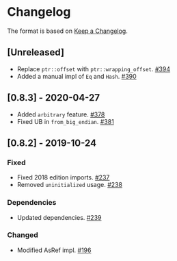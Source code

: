 # Changelog

The format is based on [Keep a Changelog].

[Keep a Changelog]: http://keepachangelog.com/en/1.0.0/

## [Unreleased]
- Replace `ptr::offset` with `ptr::wrapping_offset`. [#394](https://github.com/paritytech/parity-common/pull/394)
- Added a manual impl of `Eq` and `Hash`. [#390](https://github.com/paritytech/parity-common/pull/390)

## [0.8.3] - 2020-04-27
- Added `arbitrary` feature. [#378](https://github.com/paritytech/parity-common/pull/378)
- Fixed UB in `from_big_endian`. [#381](https://github.com/paritytech/parity-common/pull/381)

## [0.8.2] - 2019-10-24
### Fixed
- Fixed 2018 edition imports. [#237](https://github.com/paritytech/parity-common/pull/237)
- Removed `uninitialized` usage. [#238](https://github.com/paritytech/parity-common/pull/238)
### Dependencies
- Updated dependencies. [#239](https://github.com/paritytech/parity-common/pull/239)
### Changed
- Modified AsRef impl. [#196](https://github.com/paritytech/parity-common/pull/196)
